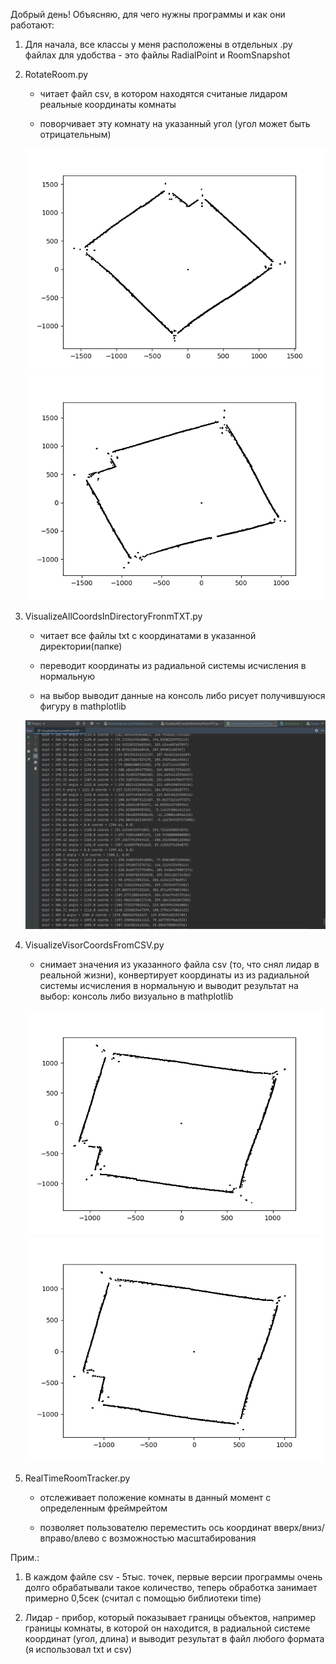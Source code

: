 Добрый день!
Объясняю, для чего нужны программы и как они работают:

1. Для начала, все классы у меня расположены в отдельных .py файлах для удобства - это файлы RadialPoint и RoomSnapshot

2. RotateRoom.py
   
    - читает файл csv, в котором находятся считаные лидаром реальные координаты комнаты
   
    - поворчивает эту комнату на указанный угол (угол может быть отрицательным)
 
    ![Пример работы программы 1](https://github.com/novik1908/UpdatedCodeSamples/raw/master/images/primer2_1.png)
    ![Пример работы программы 1](https://github.com/novik1908/UpdatedCodeSamples/raw/master/images/primer2_2.png)
3. VisualizeAllCoordsInDirectoryFronmTXT.py

    - читает все файлы txt с координатами в указанной директории(папке)
   
    - переводит координаты из радиальной системы исчисления в нормальную
   
    - на выбор выводит данные на консоль либо рисует получившуюся фигуру в mathplotlib

    ![Пример работы программы 1](https://github.com/novik1908/UpdatedCodeSamples/raw/master/images/primer3.PNG)
4. VisualizeVisorCoordsFromCSV.py

    - снимает значения из указанного файла csv (то, что снял лидар в реальной жизни), конвертирует координаты из из радиальной системы исчисления в нормальную и выводит результат на выбор: консоль либо визуально в mathplotlib

    ![Пример работы программы 1](https://github.com/novik1908/UpdatedCodeSamples/raw/master/images/primer4_1.png)
    ![Пример работы программы 1](https://github.com/novik1908/UpdatedCodeSamples/raw/master/images/primer4_2.png)

5. RealTimeRoomTracker.py
    - отслеживает положение комнаты в данный момент с определенным фреймрейтом

    - позволяет пользователю переместить ось координат вверх/вниз/вправо/влево с возможностью масштабирования

 
Прим.: 
1. В каждом файле csv - 5тыс. точек, первые версии программы очень долго обрабатывали такое количество, теперь обработка занимает примерно 0,5сек (считал с помощью библиотеки time)

2. Лидар - прибор, который показывает границы объектов, например границы комнаты, в которой он находится, в радиальной системе координат (угол, длина) и выводит результат в файл любого формата (я использовал txt и csv)
